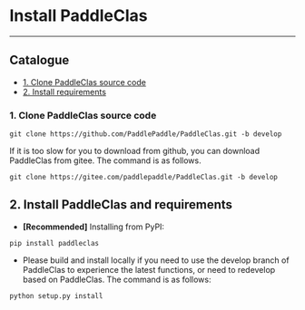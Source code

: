 # Install PaddleClas

---

## Catalogue

* [1. Clone PaddleClas source code](#1)
* [2. Install requirements](#2)

<a name='1'></a>

### 1. Clone PaddleClas source code

```shell
git clone https://github.com/PaddlePaddle/PaddleClas.git -b develop
```

If it is too slow for you to download from github, you can download PaddleClas from gitee. The command is as follows.

```shell
git clone https://gitee.com/paddlepaddle/PaddleClas.git -b develop
```

<a name='2'></a>

## 2. Install PaddleClas and requirements

* **[Recommended]** Installing from PyPI:

```shell
pip install paddleclas
```

* Please build and install locally if you need to use the develop branch of PaddleClas to experience the latest functions, or need to redevelop based on PaddleClas. The command is as follows:

```shell
python setup.py install
```
